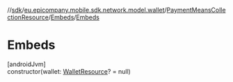//[sdk](../../../../index.md)/[eu.epicompany.mobile.sdk.network.model.wallet](../../index.md)/[PaymentMeansCollectionResource](../index.md)/[Embeds](index.md)/[Embeds](-embeds.md)

# Embeds

[androidJvm]\
constructor(wallet: [WalletResource](../../-wallet-resource/index.md)? = null)
